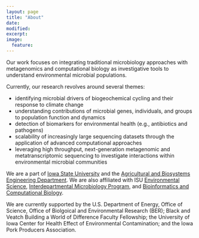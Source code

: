 ```yaml
---
layout: page
title: "About"
date: 
modified:
excerpt:
image:
  feature:
---
```


Our work focuses on integrating traditional microbiology approaches with metagenomics and computational biology as investigative tools to understand environmental microbial populations.

Currently, our research revolves around several themes: 

* identifying microbial drivers of biogeochemical cycling and their response to climate change 
* understanding contributions of microbial genes, individuals, and groups to population function and dynamics 
* detection of biomarkers for environmental health (e.g., antibiotics and pathogens) 
* scalability of increasingly large sequencing datasets through the application of advanced computational approaches 
* leveraging high throughput, next-generation metagenomic and metatranscriptomic sequencing to investigate interactions within environmental microbial communities

We are a part of [Iowa State University](http://www.iastate.edu) and the [Agricultural and Biosystems Engineering Department](http://www.abe.iastate.edu).  We are also affiliated with ISU [Environmental Science](http://www.ensci.iastate.edu), [Interdepartmental Microbiology Program](http://www.micro.iastate.edu/), and [Bioinformatics and Computational Biology](http://www.bcb.iastate.edu).

We are currently supported by the U.S. Department of Energy, Office of Science, Office of Biolgoical and Environmental Research (BER); Black and Veatch Building a World of Difference Faculty Fellowship; the University of Iowa Center for Health Effect of Environmental Contamination; and the Iowa Pork Producers Association.
